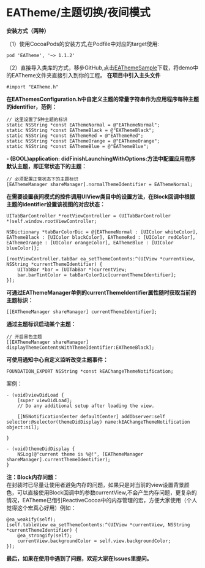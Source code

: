 # EATheme/主题切换/夜间模式

**安装方式（两种）**   
   
（1）使用CocoaPods的安装方式,在Podfile中对应的target使用: 

	pod 'EATheme', '~> 1.1.2' 
	
（2）直接导入类库的方式，移步GitHub,点击[EAThemeSample](https://github.com/JinXinLiang/EAThemeSample)下载，将demo中的EATheme文件夹直接引入到你的工程。
**在项目中引入主头文件**

	#import "EATheme.h"
**在EAThemesConfiguration.h中自定义主题的常量字符串作为应用程序每种主题的identifier，范例：**

	// 这里设置了5种主题的标识
    static NSString *const EAThemeNormal = @"EAThemeNormal";
	static NSString *const EAThemeBlack = @"EAThemeBlack";
	static NSString *const EAThemeRed = @"EAThemeRed";
	static NSString *const EAThemeOrange = @"EAThemeOrange";
	static NSString *const EAThemeBlue = @"EAThemeBlue";
    
**- (BOOL)application: didFinishLaunchingWithOptions:方法中配置应用程序默认主题，即正常状态下的主题：**

	// 必须配置正常状态下的主题标识
    [EAThemeManager shareManager].normalThemeIdentifier = EAThemeNormal;
    
**在需要设置夜间模式的控件调用UIView类目中的设置方法，在Block回调中根据主题的identifier设置该视图的对应状态：**

	UITabBarController *rootViewController = (UITabBarController *)self.window.rootViewController;
    
    NSDictionary *tabBarColorDic = @{EAThemeNormal : [UIColor whiteColor], EAThemeBlack : [UIColor blackColor], EAThemeRed : [UIColor redColor], EAThemeOrange : [UIColor orangeColor], EAThemeBlue : [UIColor blueColor]};
    
    [rootViewController.tabBar ea_setThemeContents:^(UIView *currentView, NSString *currentThemeIdentifier) {
        UITabBar *bar = (UITabBar *)currentView;
        bar.barTintColor = tabBarColorDic[currentThemeIdentifier];
    }];

    
**可通过EAThemeManager单例的currentThemeIdentifier属性随时获取当前的主题标识：**

	[[EAThemeManager shareManager] currentThemeIdentifier];

**通过主题标识启动某个主题：**

	// 开启黑色主题
	[[EAThemeManager shareManager] displayThemeContentsWithThemeIdentifier:EAThemeBlack]; 
	
**可使用通知中心自定义监听改变主题事件：**

	FOUNDATION_EXPORT NSString *const kEAChangeThemeNotification;
	
案例：

	- (void)viewDidLoad {
    	[super viewDidLoad];
    	// Do any additional setup after loading the view.
 
    	[[NSNotificationCenter defaultCenter] addObserver:self selector:@selector(themeDidDisplay) name:kEAChangeThemeNotification object:nil];    

	}

	- (void)themeDidDisplay {
    	NSLog(@"current theme is %@!", [EAThemeManager shareManager].currentThemeIdentifier);
	}
	
**注：Block内存问题：**   
在封装时已尽量让使用者避免内存的问题，如果只是对当前的view设置背景颜色，可以直接使用Block回调中的参数currentView,不会产生内存问题，更复杂的情况，EATheme已借引ReactiveCocoa中的内存管理的宏，方便大家使用（个人觉得这个宏真心好用）例如：
	
	@ea_weakify(self);
    [self.tableView ea_setThemeContents:^(UIView *currentView, NSString *currentThemeIdentifier) {
        @ea_strongify(self);
        currentView.backgroundColor = self.view.backgroundColor;
    }];
**最后，如果在使用中遇到了问题，欢迎大家在Issues里提问。**